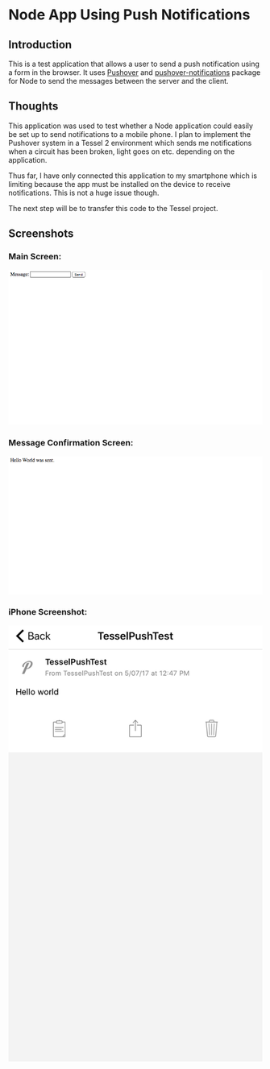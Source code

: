 # Node App Using Push Notifications

## Introduction

This is a test application that allows a user to send a push notification using a form in the browser. It uses [Pushover](https://pushover.net/) and [pushover-notifications](https://github.com/qbit/node-pushover) package for Node to send the messages between the server and the client.

## Thoughts

This application was used to test whether a Node application could easily be set up to send notifications to a mobile phone. I plan to implement the Pushover system in a Tessel 2 environment which sends me notifications when a circuit has been broken, light goes on etc. depending on the application.

Thus far, I have only connected this application to my smartphone which is limiting because the app must be installed on the device to receive notifications. This is not a huge issue though.

The next step will be to transfer this code to the Tessel project.

## Screenshots

### Main Screen:
![app-first-screen](./images/screen1.png)

### Message Confirmation Screen:
![app-second-screen](./images/screen3.png)

### iPhone Screenshot:
![iphone-screenshot](./images/iphone-screenshot.jpg)
